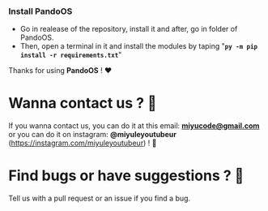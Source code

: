 ### Install PandoOS

- Go in realease of the repository, install it and after, go in folder of PandoOS.
- Then, open a terminal in it and install the modules by taping "**```py -m pip install -r requirements.txt```**"

Thanks for using **PandoOS** ! ❤

# Wanna contact us ? 📢

If you wanna contact us, you can do it at this email: **miyucode@gmail.com** or you can do it on instagram: **@miyuleyoutubeur** (https://instagram.com/miyuleyoutubeur) ! 👤

# Find bugs or have suggestions ? 🤔

Tell us with a pull request or an issue if you find a bug.